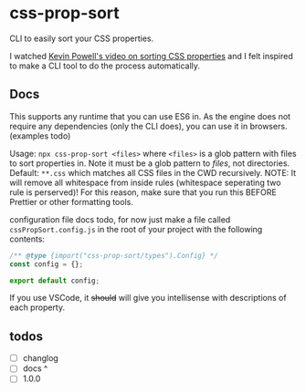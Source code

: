 # css-prop-sort

CLI to easily sort your CSS properties.

I watched [Kevin Powell's video on sorting CSS properties](https://www.youtube.com/watch?v=3Y03OSNw6zo) and I felt inspired to make a CLI tool to do the process automatically.

## Docs

This supports any runtime that you can use ES6 in. As the engine does not require any dependencies (only the CLI does), you can use it in browsers. (examples todo)

Usage: `npx css-prop-sort <files>` where `<files>` is a glob pattern with files to sort properties in. Note it must be a glob pattern to _files_, not directories. Default: `**.css` which matches all CSS files in the CWD recursively. NOTE: It will remove all whitespace from inside rules (whitespace seperating two rule is perserved)! For this reason, make sure that you run this BEFORE Prettier or other formatting tools.

configuration file docs todo, for now just make a file called `cssPropSort.config.js` in the root of your project with the following contents:

```js
/** @type {import("css-prop-sort/types").Config} */
const config = {};

export default config;
```

If you use VSCode, it ~~should~~ will give you intellisense with descriptions of each property.

## todos

-   [ ] changlog
-   [ ] docs ^
-   [ ] 1.0.0
